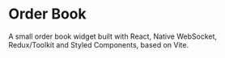 # Order Book

A small order book widget built with React, Native WebSocket, Redux/Toolkit and Styled Components, based on Vite.
